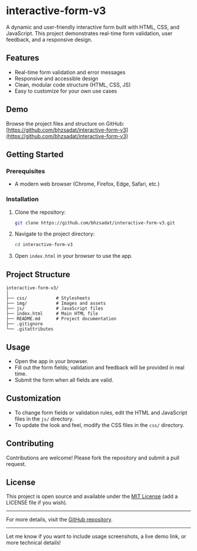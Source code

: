 # interactive-form-v3

A dynamic and user-friendly interactive form built with HTML, CSS, and JavaScript. This project demonstrates real-time form validation, user feedback, and a responsive design.

## Features

- Real-time form validation and error messages
- Responsive and accessible design
- Clean, modular code structure (HTML, CSS, JS)
- Easy to customize for your own use cases

## Demo

Browse the project files and structure on GitHub:  
[https://github.com/bhzsadat/interactive-form-v3](https://github.com/bhzsadat/interactive-form-v3)

## Getting Started

### Prerequisites

- A modern web browser (Chrome, Firefox, Edge, Safari, etc.)

### Installation

1. Clone the repository:
   ```bash
   git clone https://github.com/bhzsadat/interactive-form-v3.git
   ```
2. Navigate to the project directory:
   ```bash
   cd interactive-form-v3
   ```
3. Open `index.html` in your browser to use the app.

## Project Structure

```
interactive-form-v3/
│
├── css/           # Stylesheets
├── img/           # Images and assets
├── js/            # JavaScript files
├── index.html     # Main HTML file
├── README.md      # Project documentation
├── .gitignore
└── .gitattributes
```

## Usage

- Open the app in your browser.
- Fill out the form fields; validation and feedback will be provided in real time.
- Submit the form when all fields are valid.

## Customization

- To change form fields or validation rules, edit the HTML and JavaScript files in the `js/` directory.
- To update the look and feel, modify the CSS files in the `css/` directory.

## Contributing

Contributions are welcome! Please fork the repository and submit a pull request.

## License

This project is open source and available under the [MIT License](LICENSE) (add a LICENSE file if you wish).

---

For more details, visit the [GitHub repository](https://github.com/bhzsadat/interactive-form-v3).

---

Let me know if you want to include usage screenshots, a live demo link, or more technical details!
